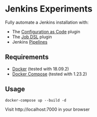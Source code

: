 # Jenkins Experiments

Fully automate a Jenkins installation with:

* The [Configuration as Code](https://github.com/jenkinsci/configuration-as-code-plugin#readme) plugin
* The [Job DSL](https://github.com/jenkinsci/job-dsl-plugin/wiki) plugin
* Jenkins [Pipelines](https://jenkins.io/doc/book/pipeline/)

## Requirements

* [Docker](https://www.docker.com/) (tested with 18.09.2)
* [Docker Compose](https://docs.docker.com/compose/) (tested with 1.23.2)

## Usage

```
docker-compose up --build -d
```

Visit http://localhost:7000 in your browser
